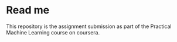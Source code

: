 # Read me

This repository is the assignment submission as part of the Practical Machine Learning course on coursera.
